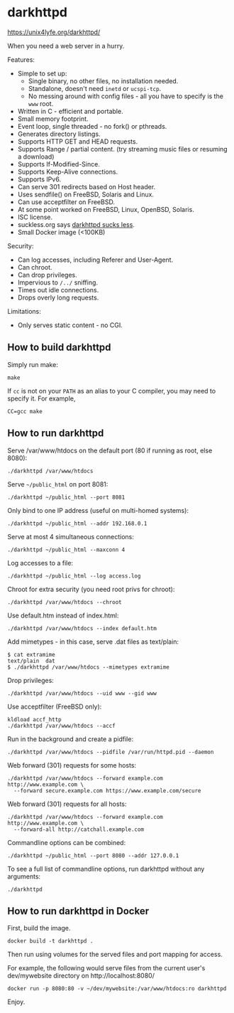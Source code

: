 # darkhttpd

https://unix4lyfe.org/darkhttpd/

When you need a web server in a hurry.

Features:

* Simple to set up:
  * Single binary, no other files, no installation needed.
  * Standalone, doesn't need `inetd` or `ucspi-tcp`.
  * No messing around with config files - all you have to specify is the `www` root.
* Written in C - efficient and portable.
* Small memory footprint.
* Event loop, single threaded - no fork() or pthreads.
* Generates directory listings.
* Supports HTTP GET and HEAD requests.
* Supports Range / partial content. (try streaming music files or resuming a download)
* Supports If-Modified-Since.
* Supports Keep-Alive connections.
* Supports IPv6.
* Can serve 301 redirects based on Host header.
* Uses sendfile() on FreeBSD, Solaris and Linux.
* Can use acceptfilter on FreeBSD.
* At some point worked on FreeBSD, Linux, OpenBSD, Solaris.
* ISC license.
* suckless.org says [darkhttpd sucks less](http://suckless.org/rocks/).
* Small Docker image (<100KB)

Security:

* Can log accesses, including Referer and User-Agent.
* Can chroot.
* Can drop privileges.
* Impervious to `/../` sniffing.
* Times out idle connections.
* Drops overly long requests.

Limitations:

* Only serves static content - no CGI.

## How to build darkhttpd

Simply run make:

```
make
```

If `cc` is not on your `PATH` as an alias to your C compiler, you may need to specify it. For example,

```
CC=gcc make
```

## How to run darkhttpd

Serve /var/www/htdocs on the default port (80 if running as root, else 8080):

```
./darkhttpd /var/www/htdocs
```

Serve `~/public_html` on port 8081:

```
./darkhttpd ~/public_html --port 8081
```

Only bind to one IP address (useful on multi-homed systems):

```
./darkhttpd ~/public_html --addr 192.168.0.1
```

Serve at most 4 simultaneous connections:

```
./darkhttpd ~/public_html --maxconn 4
```

Log accesses to a file:

```
./darkhttpd ~/public_html --log access.log
```

Chroot for extra security (you need root privs for chroot):

```
./darkhttpd /var/www/htdocs --chroot
```

Use default.htm instead of index.html:

```
./darkhttpd /var/www/htdocs --index default.htm
```

Add mimetypes - in this case, serve .dat files as text/plain:

```
$ cat extramime
text/plain  dat
$ ./darkhttpd /var/www/htdocs --mimetypes extramime
```

Drop privileges:

```
./darkhttpd /var/www/htdocs --uid www --gid www
```

Use acceptfilter (FreeBSD only):

```
kldload accf_http
./darkhttpd /var/www/htdocs --accf
```

Run in the background and create a pidfile:

```
./darkhttpd /var/www/htdocs --pidfile /var/run/httpd.pid --daemon
```

Web forward (301) requests for some hosts:

```
./darkhttpd /var/www/htdocs --forward example.com http://www.example.com \
  --forward secure.example.com https://www.example.com/secure
```

Web forward (301) requests for all hosts:

```
./darkhttpd /var/www/htdocs --forward example.com http://www.example.com \
  --forward-all http://catchall.example.com
```

Commandline options can be combined:

```
./darkhttpd ~/public_html --port 8080 --addr 127.0.0.1
```

To see a full list of commandline options,
run darkhttpd without any arguments:

```
./darkhttpd
```

## How to run darkhttpd in Docker

First, build the image.
```
docker build -t darkhttpd .
```
Then run using volumes for the served files and port mapping for access.

For example, the following would serve files from the current user's dev/mywebsite directory on http://localhost:8080/
```
docker run -p 8080:80 -v ~/dev/mywebsite:/var/www/htdocs:ro darkhttpd
```

Enjoy.
